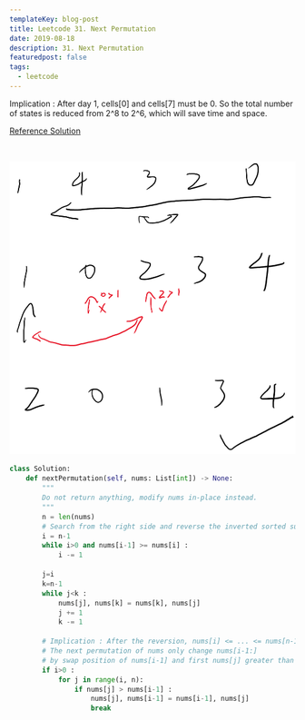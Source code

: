 ```yaml
---
templateKey: blog-post
title: Leetcode 31. Next Permutation
date: 2019-08-18
description: 31. Next Permutation
featuredpost: false
tags:
  - leetcode
---
```


Implication : After day 1, cells[0] and cells[7] must be 0. So the total number of states is reduced from 2^8 to 2^6, which will save time and space.

[Reference Solution](https://leetcode.com/problems/next-permutation/discuss/13867/C%2B%2B-from-Wikipedia)

<br/>

![leetcode31](../../../static/img/leetcode31.png)

```python
class Solution:
    def nextPermutation(self, nums: List[int]) -> None:
        """
        Do not return anything, modify nums in-place instead.
        """
        n = len(nums)
        # Search from the right side and reverse the inverted sorted subarray.
        i = n-1
        while i>0 and nums[i-1] >= nums[i] :
            i -= 1
        
        j=i
        k=n-1
        while j<k :
            nums[j], nums[k] = nums[k], nums[j]
            j += 1
            k -= 1
            
        # Implication : After the reversion, nums[i] <= ... <= nums[n-1] 
        # The next permutation of nums only change nums[i-1:] 
        # by swap position of nums[i-1] and first nums[j] greater than it behind it.
        if i>0 :
            for j in range(i, n):
                if nums[j] > nums[i-1] :
                    nums[j], nums[i-1] = nums[i-1], nums[j]
                    break
```

